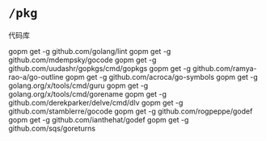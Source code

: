 # `/pkg`

代码库

gopm get -g github.com/golang/lint
gopm get -g github.com/mdempsky/gocode
gopm get -g github.com/uudashr/gopkgs/cmd/gopkgs
gopm get -g github.com/ramya-rao-a/go-outline
gopm get -g github.com/acroca/go-symbols
gopm get -g golang.org/x/tools/cmd/guru
gopm get -g golang.org/x/tools/cmd/gorename
gopm get -g github.com/derekparker/delve/cmd/dlv
gopm get -g github.com/stamblerre/gocode
gopm get -g github.com/rogpeppe/godef
gopm get -g github.com/ianthehat/godef
gopm get -g github.com/sqs/goreturns